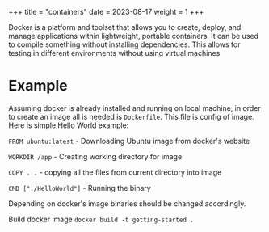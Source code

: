 +++
title = "containers"
date = 2023-08-17
weight = 1
+++

Docker is a platform and toolset that allows you to create, deploy, and manage applications within lightweight, portable containers. It can be used to compile something without installing dependencies. This allows for testing in different environments without using virtual machines


# Example
Assuming docker is already installed and running on local machine, in order to create an image all is needed is `Dockerfile`. This file is config of image. Here is simple Hello World example: 

`FROM ubuntu:latest`   - Downloading Ubuntu image from docker's website 

`WORKDIR /app`  - Creating working directory for image

`COPY . .`  - copying all the files from current directory into image

`CMD ["./HelloWorld"]`  - Running the binary

Depending on docker's image binaries should be changed accordingly. 

Build docker image `docker build -t getting-started .`